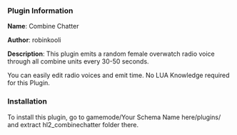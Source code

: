 ### Plugin Information ###
**Name**: Combine Chatter

**Author**: robinkooli

**Description**: This plugin emits a random female overwatch radio voice through all combine units every 30-50 seconds.

You can easily edit radio voices and emit time.
No LUA Knowledge required for this Plugin.

### Installation ###
To install this plugin, go to gamemode/Your Schema Name here/plugins/ and extract hl2_combinechatter folder there.